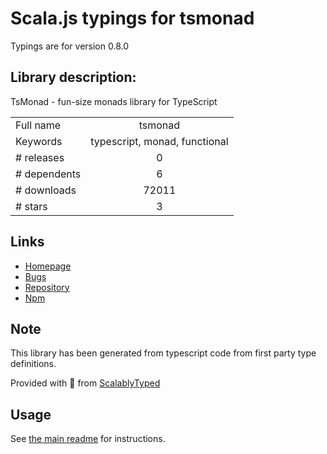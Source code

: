 
# Scala.js typings for tsmonad

Typings are for version 0.8.0

## Library description:
TsMonad - fun-size monads library for TypeScript

|                    |                 |
| ------------------ | :-------------: |
| Full name          | tsmonad |
| Keywords           | typescript, monad, functional |
| # releases         | 0 |
| # dependents       | 6 |
| # downloads        | 72011 |
| # stars            | 3 |

## Links
- [Homepage](https://github.com/cbowdon/TsMonad#readme)
- [Bugs](https://github.com/cbowdon/TsMonad/issues)
- [Repository](https://github.com/cbowdon/TsMonad)
- [Npm](https://www.npmjs.com/package/tsmonad)
    


## Note
This library has been generated from typescript code from first party type definitions.

Provided with :purple_heart: from [ScalablyTyped](https://github.com/oyvindberg/ScalablyTyped)

## Usage
See [the main readme](../../readme.md) for instructions.


